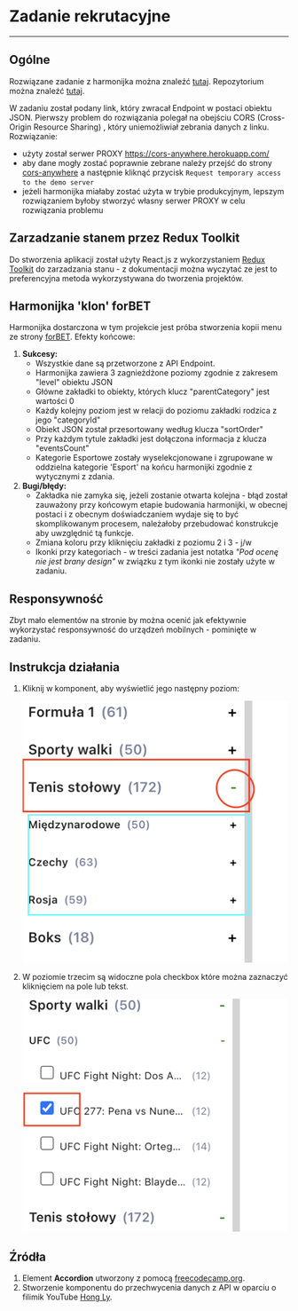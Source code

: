 # Zadanie rekrutacyjne
---
## Ogólne
Rozwiązane zadanie z harmonijka można znaleźć [tutaj](https://sbsoftware-task.herokuapp.com/).
Repozytorium można znaleźć [tutaj](https://github.com/miloszmisiek/sbsoftware-react-task).

W zadaniu został podany link, który zwracał Endpoint w postaci obiektu JSON.
Pierwszy problem do rozwiązania polegał na obejściu CORS (Cross-Origin Resource Sharing) , który uniemożliwiał zebrania danych z linku.
Rozwiązanie:
- użyty został serwer PROXY https://cors-anywhere.herokuapp.com/
- aby dane mogły zostać poprawnie zebrane należy przejść do strony [cors-anywhere](https://cors-anywhere.herokuapp.com/corsdemo) a następnie kliknąć przycisk `Request temporary access to the demo server`
- jeżeli harmonijka miałaby zostać użyta w trybie produkcyjnym, lepszym rozwiązaniem byłoby stworzyć własny serwer PROXY w celu rozwiązania problemu

## Zarzadzanie stanem przez Redux Toolkit
Do stworzenia aplikacji został użyty React.js z wykorzystaniem [Redux Toolkit](https://redux-toolkit.js.org/) do zarzadzania stanu - z dokumentacji można wyczytać ze jest to preferencyjna metoda wykorzystywana do tworzenia projektów.

## Harmonijka 'klon' forBET
Harmonijka dostarczona w tym projekcie jest próba stworzenia kopii menu ze strony [forBET](https://www.iforbet.pl/).
Efekty końcowe:
1. **Sukcesy:**
   - Wszystkie dane są przetworzone z API Endpoint.
   - Harmonijka zawiera 3 zagnieżdżone poziomy zgodnie z zakresem "level" obiektu JSON
   - Główne zakładki to obiekty, których klucz "parentCategory" jest wartości 0
   - Każdy kolejny poziom jest w relacji do poziomu zakładki rodzica z jego "categoryId"
   - Obiekt JSON został przesortowany według klucza "sortOrder"
   - Przy każdym tytule zakładki jest dołączona informacja z klucza "eventsCount"
   - Kategorie Esportowe zostały wyselekcjonowane i zgrupowane w oddzielna kategorie 'Esport' na końcu harmonijki zgodnie z wytycznymi z zdania.
2. **Bugi/błędy:**
   - Zakładka nie zamyka się, jeżeli zostanie otwarta kolejna - błąd został zauważony przy końcowym etapie budowania harmonijki, w obecnej postaci i z obecnym doświadczaniem wydaje się to być skomplikowanym procesem, należałoby przebudować konstrukcje aby uwzględnić tą funkcje.
   - Zmiana koloru przy kliknięciu zakładki z poziomu 2 i 3 - j/w
   - Ikonki przy kategoriach - w treści zadania jest notatka *"Pod ocenę nie jest brany design"* w związku z tym ikonki nie zostały użyte w zadaniu.

## Responsywność
Zbyt mało elementów na stronie by można ocenić jak efektywnie wykorzystać responsywność do urządzeń mobilnych - pominięte w zadaniu.

## Instrukcja działania
1. Kliknij w komponent, aby wyświetlić jego następny poziom:
   
   ![Poziomy](./doc/poziomy.png)

2. W poziomie trzecim są widoczne pola checkbox które można zaznaczyć kliknięciem na pole lub tekst.

    ![Checkbox](./doc/checkbox.png)

## Źródła
1.	Element **Accordion** utworzony z pomocą [freecodecamp.org]( https://www.freecodecamp.org/news/build-accordion-menu-in-react-without-external-libraries/).
2.	Stworzenie komponentu do przechwycenia danych z API w oparciu o filimik YouTube [Hong Ly](https://www.youtube.com/watch?v=9V-Up8QT7tM&t=928s).

